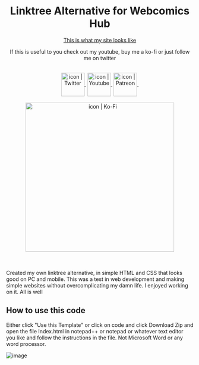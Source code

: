 <h1 align="center"> Linktree Alternative for Webcomics Hub </h1>

<p align="center"> <a href="links.webcomicshub.co.uk">This is what my site looks like</a> </p>

<p align="center">If this is useful to you check out my youtube, buy me a ko-fi or just follow me on twitter</p>
<br>
<div align="center">
<a href="https://www.twitter.com/webcomics_hub"><img align="center" src="https://cdn-icons-png.flaticon.com/512/733/733579.png" alt="icon | Twitter" width="63px">&nbsp</a> 
<a href="https://www.youtube.com/webcomicshub"><img align="center" src="https://cdn-icons-png.flaticon.com/512/174/174883.png" alt="icon | Youtube" width="63px">&nbsp</a>
<a href="https://www.patreon.com/webcomicshub"><img align="center" src="https://cdn-icons-png.flaticon.com/512/2111/2111548.png" alt="icon | Patreon" width="63px">&nbsp</a><br>
    <br>
<a href="https://www.ko-fi.com/webcomicshub"><img align="center" src="https://uploads-ssl.webflow.com/5c14e387dab576fe667689cf/61e11ddcc39341db4958c5cc_Supportbutton.png" alt="icon | Ko-Fi" width="400px"></a>
</div>

<br>
<br>
    
Created my own linktree alternative, in simple HTML and CSS that looks good on PC and mobile. This was a test in web development and making simple websites without overcomplicating my damn life. I enjoyed working on it. All is well  

## How to use this code

Either click "Use this Template" or click on code and click Download Zip and open the file Index.html in notepad++ or notepad or whatever text editor you like and follow the instructions in the file. Not Microsoft Word or any word processor.

![image](https://user-images.githubusercontent.com/29668657/171272187-ed5694a6-f425-4698-86d7-a7d987cc449d.png)


